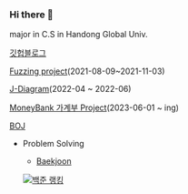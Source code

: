 ### Hi there 👋
major in C.S in Handong Global Univ.

[깃헙블로그](https://hwangwoosam.github.io/)

[Fuzzing project](https://github.com/Hwangwoosam/fuzzing)(2021-08-09~2021-11-03)


[J-Diagram](https://github.com/OH318/J-Diagram)(2022-04 ~ 2022-06)


[MoneyBank 가계부 Project](https://github.com/Hwangwoosam/MoneyBank)(2023-06-01 ~ ing)


[BOJ](https://github.com/Hwangwoosam/BOJ)
- Problem Solving    
  - [Baekjoon](https://www.acmicpc.net/user/sam1783)       
       
  [![백준 랭킹](http://mazassumnida.wtf/api/v2/generate_badge?boj=sam1783)](https://www.acmicpc.net/user/sam1783)   
<!--
**Hwangwoosam/Hwangwoosam** is a ✨ _special_ ✨ repository because its `README.md` (this file) appears on your GitHub profile.

Here are some ideas to get you started:

- 🔭 I’m currently working on ...
- 🌱 I’m currently learning ...
- 👯 I’m looking to collaborate on ...
- 🤔 I’m looking for help with ...
- 💬 Ask me about ...
- 📫 How to reach me: ...
- 😄 Pronouns: ...
- ⚡ Fun fact: ...
-->
